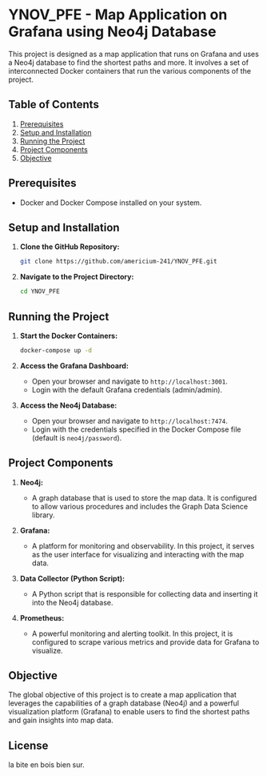# YNOV_PFE - Map Application on Grafana using Neo4j Database

This project is designed as a map application that runs on Grafana and uses a Neo4j database to find the shortest paths and more. It involves a set of interconnected Docker containers that run the various components of the project.

## Table of Contents
1. [Prerequisites](#prerequisites)
2. [Setup and Installation](#setup-and-installation)
3. [Running the Project](#running-the-project)
4. [Project Components](#project-components)
5. [Objective](#objective)

## Prerequisites

- Docker and Docker Compose installed on your system.

## Setup and Installation

1. **Clone the GitHub Repository:**
    ```bash
    git clone https://github.com/americium-241/YNOV_PFE.git
    ```

2. **Navigate to the Project Directory:**
    ```bash
    cd YNOV_PFE
    ```

## Running the Project

1. **Start the Docker Containers:**
    ```bash
    docker-compose up -d
    ```

2. **Access the Grafana Dashboard:**
    - Open your browser and navigate to `http://localhost:3001`.
    - Login with the default Grafana credentials (admin/admin).

3. **Access the Neo4j Database:**
    - Open your browser and navigate to `http://localhost:7474`.
    - Login with the credentials specified in the Docker Compose file (default is `neo4j/password`).

## Project Components

1. **Neo4j:**
    - A graph database that is used to store the map data. It is configured to allow various procedures and includes the Graph Data Science library.

2. **Grafana:**
    - A platform for monitoring and observability. In this project, it serves as the user interface for visualizing and interacting with the map data.

3. **Data Collector (Python Script):**
    - A Python script that is responsible for collecting data and inserting it into the Neo4j database.

4. **Prometheus:**
    - A powerful monitoring and alerting toolkit. In this project, it is configured to scrape various metrics and provide data for Grafana to visualize.

## Objective

The global objective of this project is to create a map application that leverages the capabilities of a graph database (Neo4j) and a powerful visualization platform (Grafana) to enable users to find the shortest paths and gain insights into map data.

## License

la bite en bois bien sur.
